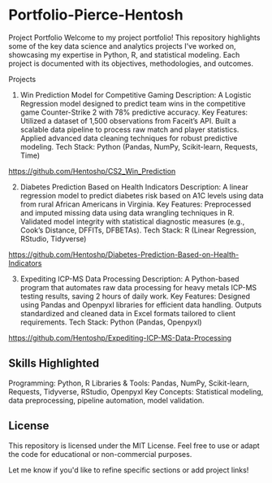 # Portfolio-Pierce-Hentosh
Project Portfolio
Welcome to my project portfolio! This repository highlights some of the key data science and analytics projects I've worked on, showcasing my expertise in Python, R, and statistical modeling. Each project is documented with its objectives, methodologies, and outcomes.

Projects
1. Win Prediction Model for Competitive Gaming
Description: A Logistic Regression model designed to predict team wins in the competitive game Counter-Strike 2 with 78% predictive accuracy.
Key Features:
Utilized a dataset of 1,500 observations from Faceit’s API.
Built a scalable data pipeline to process raw match and player statistics.
Applied advanced data cleaning techniques for robust predictive modeling.
Tech Stack: Python (Pandas, NumPy, Scikit-learn, Requests, Time)

https://github.com/Hentoshp/CS2_Win_Prediction

2. Diabetes Prediction Based on Health Indicators
Description: A linear regression model to predict diabetes risk based on A1C levels using data from rural African Americans in Virginia.
Key Features:
Preprocessed and imputed missing data using data wrangling techniques in R.
Validated model integrity with statistical diagnostic measures (e.g., Cook’s Distance, DFFITs, DFBETAs).
Tech Stack: R (Linear Regression, RStudio, Tidyverse)

https://github.com/Hentoshp/Diabetes-Prediction-Based-on-Health-Indicators

3. Expediting ICP-MS Data Processing
Description: A Python-based program that automates raw data processing for heavy metals ICP-MS testing results, saving 2 hours of daily work.
Key Features:
Designed using Pandas and Openpyxl libraries for efficient data handling.
Outputs standardized and cleaned data in Excel formats tailored to client requirements.
Tech Stack: Python (Pandas, Openpyxl)

https://github.com/Hentoshp/Expediting-ICP-MS-Data-Processing


## Skills Highlighted
Programming: Python, R
Libraries & Tools: Pandas, NumPy, Scikit-learn, Requests, Tidyverse, RStudio, Openpyxl
Key Concepts: Statistical modeling, data preprocessing, pipeline automation, model validation.

## License
This repository is licensed under the MIT License. Feel free to use or adapt the code for educational or non-commercial purposes.

Let me know if you'd like to refine specific sections or add project links!
